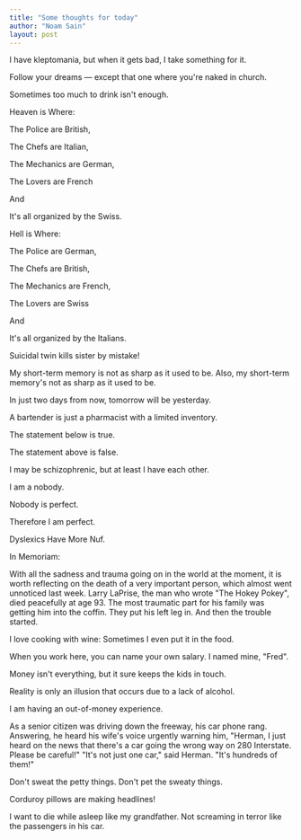 ```yaml
---
title: "Some thoughts for today"
author: "Noam Sain"
layout: post
---
```


I have kleptomania, but when it gets bad, I take something for it.

Follow your dreams — except that one where you're naked in church.

Sometimes too much to drink isn't enough.

Heaven is Where:

The Police are British,

The Chefs are Italian,

The Mechanics are German,

The Lovers are French

And

It's all organized by the Swiss.

Hell is Where:

The Police are German,

The Chefs are British,

The Mechanics are French,

The Lovers are Swiss

And

It's all organized by the Italians.

Suicidal twin kills sister by mistake!

My short-term memory is not as sharp as it used to be. Also, my short-term memory's not as sharp as it used to be.

In just two days from now, tomorrow will be yesterday.

A bartender is just a pharmacist with a limited inventory.

The statement below is true.

The statement above is false.

I may be schizophrenic, but at least I have each other.

I am a nobody.

Nobody is perfect.

Therefore I am perfect.

Dyslexics Have More Nuf.

In Memoriam:

With all the sadness and trauma going on in the world at the moment, it is worth reflecting on the death of a very important person, which almost went unnoticed last week. Larry LaPrise, the man who wrote "The Hokey Pokey", died peacefully at age 93. The most traumatic part for his family was getting him into the coffin. They put his left leg in. And then the trouble started.

I love cooking with wine: Sometimes I even put it in the food.

When you work here, you can name your own salary. I named mine, "Fred".

Money isn't everything, but it sure keeps the kids in touch.

Reality is only an illusion that occurs due to a lack of alcohol.

I am having an out-of-money experience.

As a senior citizen was driving down the freeway, his car phone rang. Answering, he heard his wife's voice urgently warning him, "Herman, I just heard on the news that there's a car going the wrong way on 280 Interstate. Please be careful!" "It's not just one car," said Herman. "It's hundreds of them!"

Don't sweat the petty things. Don't pet the sweaty things.

Corduroy pillows are making headlines!

I want to die while asleep like my grandfather. Not screaming in terror like the passengers in his car.